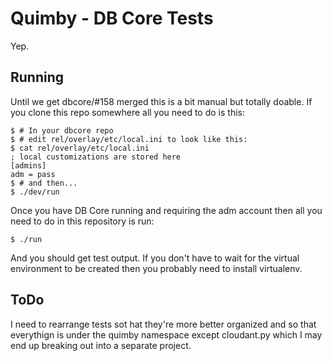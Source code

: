 Quimby - DB Core Tests
======================

Yep.

Running
-------

Until we get dbcore/#158 merged this is a bit manual but totally doable. If
you clone this repo somewhere all you need to do is this:

    $ # In your dbcore repo
    $ # edit rel/overlay/etc/local.ini to look like this:
    $ cat rel/overlay/etc/local.ini
    ; local customizations are stored here
    [admins]
    adm = pass
    $ # and then...
    $ ./dev/run

Once you have DB Core running and requiring the adm account then all you
need to do in this repository is run:

    $ ./run

And you should get test output. If you don't have to wait for the virtual
environment to be created then you probably need to install virtualenv.


ToDo
----

I need to rearrange tests sot hat they're more better organized
and so that everythign is under the quimby namespace except cloudant.py
which I may end up breaking out into a separate project.

